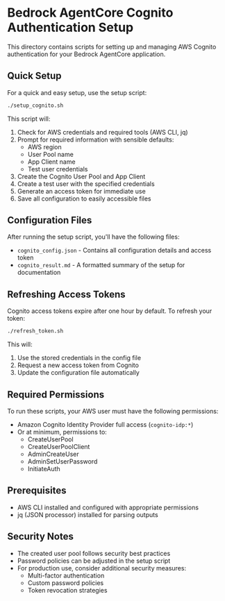 # Bedrock AgentCore Cognito Authentication Setup

This directory contains scripts for setting up and managing AWS Cognito authentication for your Bedrock AgentCore application.

## Quick Setup

For a quick and easy setup, use the setup script:

```bash
./setup_cognito.sh
```

This script will:
1. Check for AWS credentials and required tools (AWS CLI, jq)
2. Prompt for required information with sensible defaults:
   - AWS region
   - User Pool name
   - App Client name
   - Test user credentials
3. Create the Cognito User Pool and App Client
4. Create a test user with the specified credentials
5. Generate an access token for immediate use
6. Save all configuration to easily accessible files

## Configuration Files

After running the setup script, you'll have the following files:

- `cognito_config.json` - Contains all configuration details and access token
- `cognito_result.md` - A formatted summary of the setup for documentation

## Refreshing Access Tokens

Cognito access tokens expire after one hour by default. To refresh your token:

```bash
./refresh_token.sh
```

This will:
1. Use the stored credentials in the config file
2. Request a new access token from Cognito
3. Update the configuration file automatically

## Required Permissions

To run these scripts, your AWS user must have the following permissions:

- Amazon Cognito Identity Provider full access (`cognito-idp:*`) 
- Or at minimum, permissions to:
  - CreateUserPool
  - CreateUserPoolClient
  - AdminCreateUser
  - AdminSetUserPassword
  - InitiateAuth

## Prerequisites

- AWS CLI installed and configured with appropriate permissions
- jq (JSON processor) installed for parsing outputs

## Security Notes

- The created user pool follows security best practices
- Password policies can be adjusted in the setup script
- For production use, consider additional security measures:
  - Multi-factor authentication
  - Custom password policies
  - Token revocation strategies